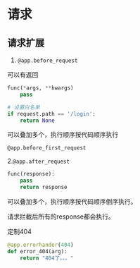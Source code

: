 # 请求

## 请求扩展

1. `@app.before_request`

可以有返回

```python
func(*args, **kwargs)
    pass
```



```python
# 设置白名单
if request.path == '/login':
    return None
```

可以叠加多个，执行顺序按代码顺序执行



`@app.before_first_request`



2.`@app.after_request`

```python
func(response):
    pass
    return response
```

可以叠加多个，执行顺序按代码顺序倒序执行。

请求拦截后所有的response都会执行。



 



定制404

```python
@app.errorhander(404)
def error_404(arg):
    return "404了。。。"
```

